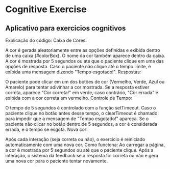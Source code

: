 # Cognitive Exercise
## Aplicativo para exercicios cognitivos

Explicação do código:
Caixa de Cores:

A cor é gerada aleatoriamente entre as opções definidas e exibida dentro de uma caixa (#colorBox). O nome da cor também aparece dentro da caixa.
A cor é mostrada por 5 segundos ou até que o paciente clique em uma das opções de resposta. Caso o paciente não clique até o tempo limite, é exibida uma mensagem dizendo "Tempo esgotado!".
Respostas:

O paciente pode clicar em um dos botões de cor (Vermelho, Verde, Azul ou Amarelo) para tentar adivinhar a cor mostrada.
Se a resposta estiver correta, aparece "Cor correta!" em verde, caso contrário, "Cor errada" é exibida com a cor correta em vermelho.
Controle de Tempo:

O tempo de 5 segundos é controlado com a função setTimeout. Caso o paciente clique no botão antes desse tempo, o clearTimeout é chamado para impedir que a mensagem de "Tempo esgotado!" apareça.
Se o paciente não clicar no botão dentro de 5 segundos, a cor é considerada errada, e o tempo se esgota.
Nova cor:

Após cada interação (seja correta ou não), o exercício é reiniciado automaticamente com uma nova cor.
Como funciona:
Ao carregar a página, a cor é mostrada por 5 segundos ou até que o paciente clique.
Após a interação, o sistema dá feedback se a resposta foi correta ou não e gera uma nova cor para o paciente tentar novamente.  
